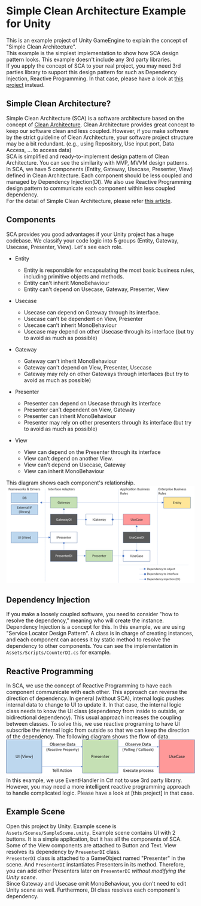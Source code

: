 # Simple Clean Architecture Example for Unity

This is an example project of Unity GameEngine to explain the concept of "Simple Clean Architecture".  
This example is the simplest implementation to show how SCA design pattern looks. This example doesn't include any 3rd party libraries.  
If you apply the concept of SCA to your real project, you may need 3rd parties library to support this design pattern for such as Dependency Injection, Reactive Programming. In that case, please have a look at [this project](https://github.com/genki-tx/UnitySimpleCleanArchitecture) instead.  

## Simple Clean Architecture?
Simple Clean Architecture (SCA) is a software architecture based on the concept of [Clean Architecture](https://blog.cleancoder.com/uncle-bob/2012/08/13/the-clean-architecture.html).
Clean Architecture provides great concept to keep our software clean and less coupled. However, if you make software by the strict guideline of Clean Architecture, your software project structure may be a bit redundant. (e.g., using Repository, Use input port, Data Access, ... to access data)  
SCA is simplified and ready-to-implement design pattern of Clean Architecture. You can see the similarity with MVP, MVVM design patterns. In SCA, we have 5 components (Entity, Gateway, Usecase, Presenter, View) defined in Clean Architecture. Each component should be less coupled and managed by Dependency Injection(DI). We also use Reactive Programming design pattern to communicate each component within less coupled dependency.  
For the detail of Simple Clean Architecture, please refer [this article](https://genki-sano.medium.com/simple-clean-architecture-762b90e58d91).

## Components  
SCA provides you good advantages if your Unity project has a huge codebase. We classify your code logic into 5 groups (Entity, Gateway, Usecase, Presenter, View). Let's see each role.  
- Entity  
  - Entity is responsible for encapsulating the most basic business rules, including primitive objects and methods.
  - Entity can't inherit MonoBehaviour
  - Entity can't depend on Usecase, Gateway, Presenter, View

- Usecase 
  - Usecase can depend on Gateway through its interface.
  - Usecase can’t be dependent on View, Presenter
  - Usecase can’t inherit MonoBehaviour
  - Usecase may depend on other Usecase through its interface (but try to avoid as much as possible)

- Gateway
  - Gateway can't inherit MonoBehaviour
  - Gateway can't depend on View, Presenter, Usecase
  - Gateway may rely on other Gateways through interfaces (but try to avoid as much as possible)

- Presenter
  - Presenter can depend on Usecase through its interface
  - Presenter can’t dependent on View, Gateway
  - Presenter can inherit MonoBehaviour
  - Presenter may rely on other presenters through its interface (but try to avoid as much as possible)

- View
  - View can depend on the Presenter through its interface
  - View can’t depend on another View.
  - View can't depend on Usecase, Gateway
  - View can inherit MonoBehaviour

This diagram shows each component's relationship.
![fig](docs/images/components.png)

## Dependency Injection  
If you make a loosely coupled software, you need to consider "how to resolve the dependency," meaning who will create the instance.  
Dependency Injection is a concept for this. In this example, we are using "Service Locator Design Pattern". A class is in charge of creating instances, and each component can access it by static method to resolve the dependency to other components. You can see the implementation in `Assets/Scripts/CounterDI.cs` for example.

## Reactive Programming  
In SCA, we use the concept of Reactive Programming to have each component communicate with each other. This approach can reverse the direction of dependency. In general (without SCA), internal logic pushes internal data to change to UI to update it. In that case, the internal logic class needs to know the UI class (dependency from inside to outside, or bidirectional dependency). This usual approach increases the coupling between classes. To solve this, we use reactive programing to have UI subscribe the internal logic from outside so that we can keep the direction of the dependency. The following diagram shows the flow of data.  
![fig](docs/images/signal-direction.png)
In this example, we use EventHandler in C# not to use 3rd party library. However, you may need a more intelligent reactive programming approach to handle complicated logic. Please have a look at [this project] in that case.  

## Example Scene  
Open this project by Unity. Example scene is `Assets/Scenes/SampleScene.unity`. Example scene contains UI with 2 buttons. It is a simple application, but it has all the components of SCA.  
Some of the View components are attached to Button and Text. View resolves its dependency by `PresenterDI` class.  
`PresenterDI` class is attached to a GameObject named "Presenter" in the scene. And `PresenterDI` instantiates Presenters in its method. Therefore, you can add other Presenters later on `PresenterDI` *without modifying the Unity scene*.  
Since Gateway and Usecase omit MonoBehaviour, you don't need to edit Unity scene as well. Furthermore, DI class resolves each component's dependency.  

